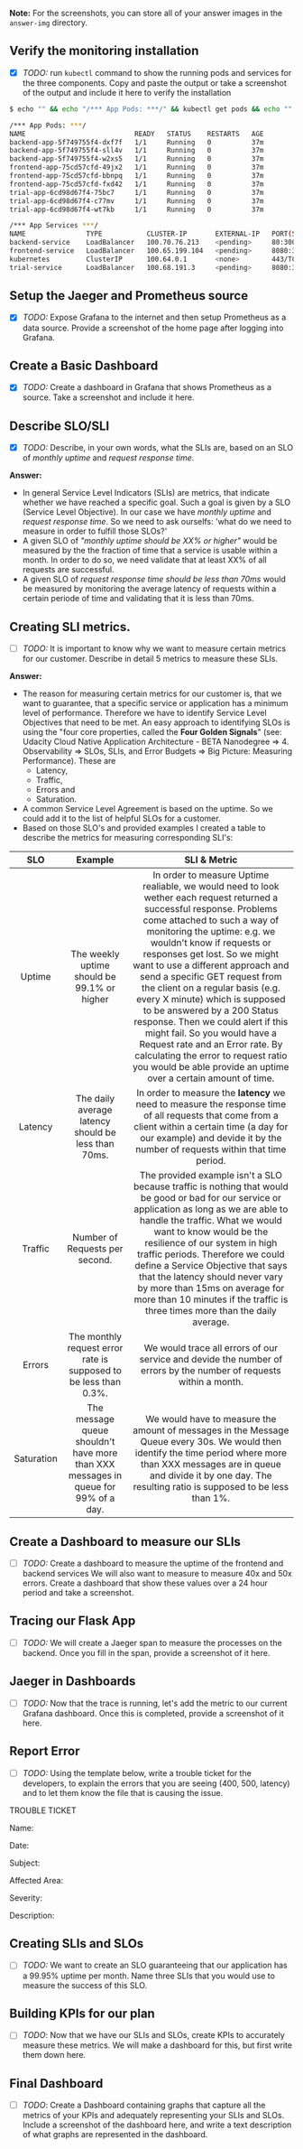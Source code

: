 **Note:** For the screenshots, you can store all of your answer images in the `answer-img` directory.

## Verify the monitoring installation

- [x] *TODO:* run `kubectl` command to show the running pods and services for the three components. Copy and paste the output or take a screenshot of the output and include it here to verify the installation

```bash
$ echo "" && echo "/*** App Pods: ***/" && kubectl get pods && echo "" && echo "/*** App Services ***/" && kubectl get services

/*** App Pods: ***/
NAME                           READY   STATUS    RESTARTS   AGE
backend-app-5f749755f4-dxf7f   1/1     Running   0          37m
backend-app-5f749755f4-sll4v   1/1     Running   0          37m
backend-app-5f749755f4-w2xs5   1/1     Running   0          37m
frontend-app-75cd57cfd-49jx2   1/1     Running   0          37m
frontend-app-75cd57cfd-bbnpq   1/1     Running   0          37m
frontend-app-75cd57cfd-fxd42   1/1     Running   0          37m
trial-app-6cd98d67f4-75bc7     1/1     Running   0          37m
trial-app-6cd98d67f4-c77mv     1/1     Running   0          37m
trial-app-6cd98d67f4-wt7kb     1/1     Running   0          37m

/*** App Services ***/
NAME               TYPE           CLUSTER-IP       EXTERNAL-IP   PORT(S)          AGE
backend-service    LoadBalancer   100.70.76.213    <pending>     80:30039/TCP     37m
frontend-service   LoadBalancer   100.65.199.104   <pending>     8080:31707/TCP   37m
kubernetes         ClusterIP      100.64.0.1       <none>        443/TCP          47m
trial-service      LoadBalancer   100.68.191.3     <pending>     8080:31204/TCP   37m
```

## Setup the Jaeger and Prometheus source

- [x] *TODO:* Expose Grafana to the internet and then setup Prometheus as a data source. Provide a screenshot of the home page after logging into Grafana.

## Create a Basic Dashboard
- [x] *TODO:* Create a dashboard in Grafana that shows Prometheus as a source. Take a screenshot and include it here.

## Describe SLO/SLI
- [x] *TODO:* Describe, in your own words, what the SLIs are, based on an SLO of *monthly uptime* and *request response time*.

__Answer:__ 
- In general Service Level Indicators (SLIs) are metrics, that indicate whether we have reached a specific goal. Such a goal is given by a SLO (Service Level Objective). In our case we have *monthly uptime* and *request response time*. So we need to ask ourselfs: 'what do we need to measure in order to fulfill those SLOs?' 
- A given SLO of *"monthly uptime should be XX% or higher"* would be measured by the the fraction of time that a service is usable within a month. In order to do so, we need validate that at least XX% of all requests are successful.
- A given SLO of *request response time should be less than 70ms* would be measured by monitoring the average latency of requests within a certain periode of time and validating that it is less than 70ms. 


## Creating SLI metrics.
- [ ] *TODO:* It is important to know why we want to measure certain metrics for our customer. Describe in detail 5 metrics to measure these SLIs. 

__Answer:__
- The reason for measuring certain metrics for our customer is, that we want to guarantee, that a specific service or application has a minimum level of performance. Therefore we have to identify Service Level Objectives that need to be met. An easy approach to identifying SLOs is using the "four core properties, called the __Four Golden Signals__" (see: Udacity Cloud Native Application Architecture - BETA Nanodegree => 4. Observability => SLOs, SLIs, and Error Budgets => Big Picture: Measuring Performance). These are 
   - Latency,
   - Traffic, 
   - Errors and 
   - Saturation.
- A common Service Level Agreement is based on the uptime. So we could add it to the list of helpful SLOs for a customer.
- Based on those SLO's and provided examples I created a table to describe the metrics for measuring corresponding SLI's:

|SLO                |Example                          |SLI & Metric                         |
|:-----------------:|:-------------------------------:|:-----------------------------------:|
| Uptime | The weekly uptime should be 99.1% or higher | In order to measure Uptime realiable, we would need to look wether each request returned a successful response. Problems come attached to such a way of monitoring the uptime: e.g. we wouldn't know if requests or responses get lost. So we might want to use a different approach and send a specific GET request from the client on a regular basis (e.g. every X minute) which is supposed to be answered by a 200 Status response. Then we could alert if this might fail. So you would have a Request rate and an Error rate. By calculating the error to request ratio you would be able provide an uptime over a certain amount of time. |
| Latency | The daily average latency should be less than 70ms. | In order to measure the __latency__ we need to measure the response time of all requests that come from a client within a certain time (a day for our example) and devide it by the number of requests within that time period.|
| Traffic | Number of Requests per second. | The provided example isn't a SLO because traffic is nothing that would be good or bad for our service or application as long as we are able to handle the traffic. What we would want to know would be the resilience of our system in high traffic periods. Therefore we could define a Service Objective that says that the latency should never vary by more than 15ms on average for more than 10 minutes if the traffic is three times more than the daily average. |
| Errors | The monthly request error rate is supposed to be less than 0.3%. | We would trace all errors of our service and devide the number of errors by the number of requests within a month. |
| Saturation | The message queue shouldn't have more than XXX messages in queue for 99% of a day. | We would have to measure the amount of messages in the Message Queue every 30s. We would then identify the time period where more than XXX messages are in queue and divide it by one day. The resulting ratio is supposed to be less than 1%. |


## Create a Dashboard to measure our SLIs
- [ ] *TODO:* Create a dashboard to measure the uptime of the frontend and backend services We will also want to measure to measure 40x and 50x errors. Create a dashboard that show these values over a 24 hour period and take a screenshot.

## Tracing our Flask App
- [ ] *TODO:*  We will create a Jaeger span to measure the processes on the backend. Once you fill in the span, provide a screenshot of it here.

## Jaeger in Dashboards
- [ ] *TODO:* Now that the trace is running, let's add the metric to our current Grafana dashboard. Once this is completed, provide a screenshot of it here.

## Report Error
- [ ] *TODO:* Using the template below, write a trouble ticket for the developers, to explain the errors that you are seeing (400, 500, latency) and to let them know the file that is causing the issue.

TROUBLE TICKET

Name:

Date:

Subject:

Affected Area:

Severity:

Description:


## Creating SLIs and SLOs
- [ ] *TODO:* We want to create an SLO guaranteeing that our application has a 99.95% uptime per month. Name three SLIs that you would use to measure the success of this SLO.

## Building KPIs for our plan
- [ ] *TODO*: Now that we have our SLIs and SLOs, create KPIs to accurately measure these metrics. We will make a dashboard for this, but first write them down here.

## Final Dashboard
- [ ] *TODO*: Create a Dashboard containing graphs that capture all the metrics of your KPIs and adequately representing your SLIs and SLOs. Include a screenshot of the dashboard here, and write a text description of what graphs are represented in the dashboard.  
